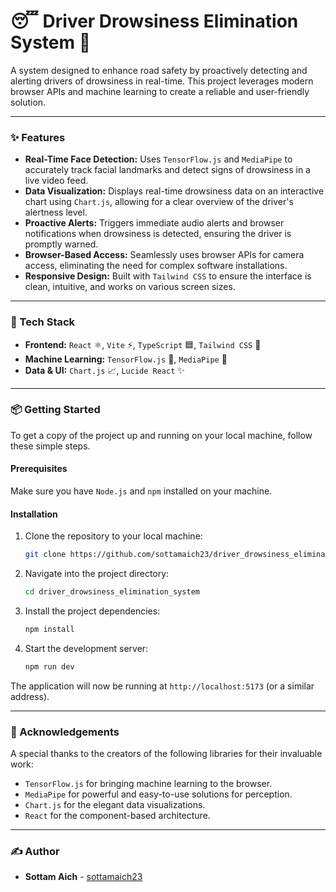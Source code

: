 # 😴 Driver Drowsiness Elimination System 🚗

A system designed to enhance road safety by proactively detecting and alerting drivers of drowsiness in real-time. This project leverages modern browser APIs and machine learning to create a reliable and user-friendly solution.

-----

### ✨ Features

  * **Real-Time Face Detection:** Uses `TensorFlow.js` and `MediaPipe` to accurately track facial landmarks and detect signs of drowsiness in a live video feed.
  * **Data Visualization:** Displays real-time drowsiness data on an interactive chart using `Chart.js`, allowing for a clear overview of the driver's alertness level.
  * **Proactive Alerts:** Triggers immediate audio alerts and browser notifications when drowsiness is detected, ensuring the driver is promptly warned.
  * **Browser-Based Access:** Seamlessly uses browser APIs for camera access, eliminating the need for complex software installations.
  * **Responsive Design:** Built with `Tailwind CSS` to ensure the interface is clean, intuitive, and works on various screen sizes.

-----

### 🚀 Tech Stack

  * **Frontend:** `React` ⚛️, `Vite` ⚡️, `TypeScript` 🟦, `Tailwind CSS` 💨
  * **Machine Learning:** `TensorFlow.js` 🧠, `MediaPipe` 📐
  * **Data & UI:** `Chart.js` 📈, `Lucide React` ✨

-----

### 📦 Getting Started

To get a copy of the project up and running on your local machine, follow these simple steps.

#### Prerequisites

Make sure you have `Node.js` and `npm` installed on your machine.

#### Installation

1.  Clone the repository to your local machine:
    ```bash
    git clone https://github.com/sottamaich23/driver_drowsiness_elimination_system.git
    ```
2.  Navigate into the project directory:
    ```bash
    cd driver_drowsiness_elimination_system
    ```
3.  Install the project dependencies:
    ```bash
    npm install
    ```
4.  Start the development server:
    ```bash
    npm run dev
    ```

The application will now be running at `http://localhost:5173` (or a similar address).

-----

### 🙏 Acknowledgements

A special thanks to the creators of the following libraries for their invaluable work:

  * `TensorFlow.js` for bringing machine learning to the browser.
  * `MediaPipe` for powerful and easy-to-use solutions for perception.
  * `Chart.js` for the elegant data visualizations.
  * `React` for the component-based architecture.

-----

### ✍️ Author

  * **Sottam Aich** - [sottamaich23](https://www.google.com/search?q=https://github.com/sottamaich23)
